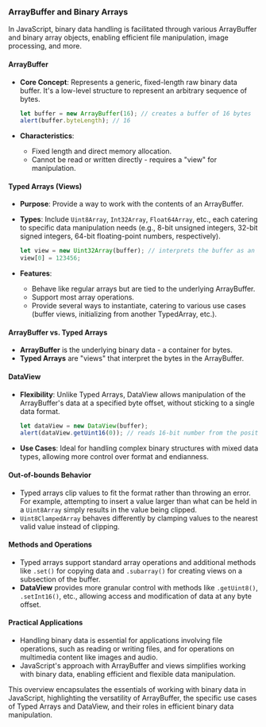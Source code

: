 ### ArrayBuffer and Binary Arrays

In JavaScript, binary data handling is facilitated through various ArrayBuffer and binary array objects, enabling efficient file manipulation, image processing, and more.

#### ArrayBuffer

- **Core Concept**: Represents a generic, fixed-length raw binary data buffer. It's a low-level structure to represent an arbitrary sequence of bytes.

  ```javascript
  let buffer = new ArrayBuffer(16); // creates a buffer of 16 bytes
  alert(buffer.byteLength); // 16
  ```

- **Characteristics**:
    - Fixed length and direct memory allocation.
    - Cannot be read or written directly - requires a "view" for manipulation.

#### Typed Arrays (Views)

- **Purpose**: Provide a way to work with the contents of an ArrayBuffer.
- **Types**: Include `Uint8Array`, `Int32Array`, `Float64Array`, etc., each catering to specific data manipulation needs (e.g., 8-bit unsigned integers, 32-bit signed integers, 64-bit floating-point numbers, respectively).

  ```javascript
  let view = new Uint32Array(buffer); // interprets the buffer as an array of 32-bit integers
  view[0] = 123456;
  ```

- **Features**:
    - Behave like regular arrays but are tied to the underlying ArrayBuffer.
    - Support most array operations.
    - Provide several ways to instantiate, catering to various use cases (buffer views, initializing from another TypedArray, etc.).

#### ArrayBuffer vs. Typed Arrays

- **ArrayBuffer** is the underlying binary data - a container for bytes.
- **Typed Arrays** are "views" that interpret the bytes in the ArrayBuffer.

#### DataView

- **Flexibility**: Unlike Typed Arrays, DataView allows manipulation of the ArrayBuffer's data at a specified byte offset, without sticking to a single data format.

  ```javascript
  let dataView = new DataView(buffer);
  alert(dataView.getUint16(0)); // reads 16-bit number from the position 0
  ```

- **Use Cases**: Ideal for handling complex binary structures with mixed data types, allowing more control over format and endianness.

#### Out-of-bounds Behavior

- Typed arrays clip values to fit the format rather than throwing an error. For example, attempting to insert a value larger than what can be held in a `Uint8Array` simply results in the value being clipped.
- `Uint8ClampedArray` behaves differently by clamping values to the nearest valid value instead of clipping.

#### Methods and Operations

- Typed arrays support standard array operations and additional methods like `.set()` for copying data and `.subarray()` for creating views on a subsection of the buffer.
- **DataView** provides more granular control with methods like `.getUint8()`, `.setInt16()`, etc., allowing access and modification of data at any byte offset.

#### Practical Applications

- Handling binary data is essential for applications involving file operations, such as reading or writing files, and for operations on multimedia content like images and audio.
- JavaScript's approach with ArrayBuffer and views simplifies working with binary data, enabling efficient and flexible data manipulation.

This overview encapsulates the essentials of working with binary data in JavaScript, highlighting the versatility of ArrayBuffer, the specific use cases of Typed Arrays and DataView, and their roles in efficient binary data manipulation.
